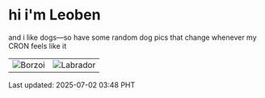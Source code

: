 # hi i'm Leoben

and i like dogs—so have some random dog pics that change whenever my CRON feels like it

|  |  |
|--------|----------|
| ![Borzoi](https://random-dog-vercel.vercel.app/api/random-borzoi?v=1751399317) | ![Labrador](https://random-dog-vercel.vercel.app/api/random-labrador?v=1751399317) |

Last updated: 2025-07-02 03:48 PHT
